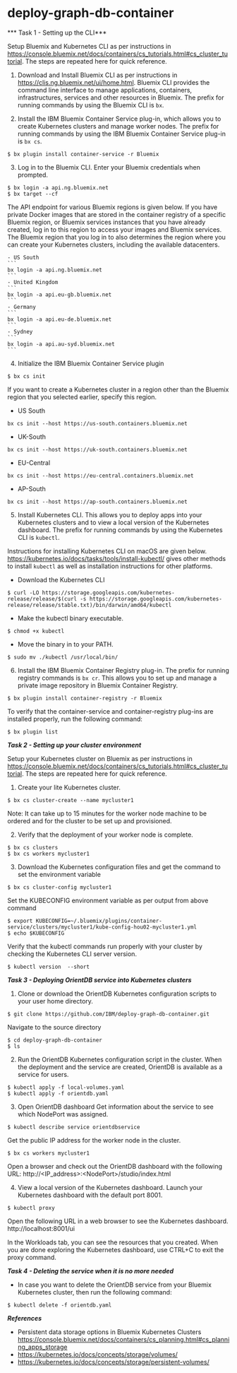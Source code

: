 # deploy-graph-db-container

*** Task 1 - Setting up the CLI***

Setup Bluemix and Kubernetes CLI as per instructions in https://console.bluemix.net/docs/containers/cs_tutorials.html#cs_cluster_tutorial. The steps are repeated here for quick reference.

1. Download and Install Bluemix CLI as per instructions in https://clis.ng.bluemix.net/ui/home.html. Bluemix CLI provides the command line interface to manage applications, containers, infrastructures, services and other resources in Bluemix. The prefix for running commands by using the Bluemix CLI is `bx`.

2. Install the IBM Bluemix Container Service plug-in, which allows you to create Kubernetes clusters and manage worker nodes. The prefix for running commands by using the IBM Bluemix Container Service plug-in is `bx cs`.
```
$ bx plugin install container-service -r Bluemix
```

3. Log in to the Bluemix CLI. Enter your Bluemix credentials when prompted.
```
$ bx login -a api.ng.bluemix.net
$ bx target --cf
```
The API endpoint for various Bluemix regions is given below. If you have private Docker images that are stored in the container registry of a specific Bluemix region, or Bluemix services instances that you have already created, log in to this region to access your images and Bluemix services. The Bluemix region that you log in to also determines the region where you can create your Kubernetes clusters, including the available datacenters.

    - US South
    ```
    bx login -a api.ng.bluemix.net
    ```
    - United Kingdom
    ```
    bx login -a api.eu-gb.bluemix.net
    ```
    - Germany
    ```
    bx login -a api.eu-de.bluemix.net
    ```
    - Sydney
    ```
    bx login -a api.au-syd.bluemix.net
    ```

4. Initialize the IBM Bluemix Container Service plugin
```
$ bx cs init
```
If you want to create a Kubernetes cluster in a region other than the Bluemix region that you selected earlier, specify this region.

  - US South
  ```
  bx cs init --host https://us-south.containers.bluemix.net
  ```
  - UK-South
  ```
  bx cs init --host https://uk-south.containers.bluemix.net
  ```
  - EU-Central
  ```
  bx cs init --host https://eu-central.containers.bluemix.net
  ```
  - AP-South
  ```
  bx cs init --host https://ap-south.containers.bluemix.net
  ```

5. Install Kubernetes CLI. This allows you to deploy apps into your Kubernetes clusters and to view a local version of the Kubernetes dashboard. The prefix for running commands by using the Kubernetes CLI is `kubectl`.

  Instructions for installing Kubernetes CLI on macOS are given below. https://kubernetes.io/docs/tasks/tools/install-kubectl/ gives other methods to install `kubectl` as well as installation instructions for other platforms.
   *  Download the Kubernetes CLI
```
$ curl -LO https://storage.googleapis.com/kubernetes-release/release/$(curl -s https://storage.googleapis.com/kubernetes-release/release/stable.txt)/bin/darwin/amd64/kubectl
```
   * Make the kubectl binary executable.
```
$ chmod +x kubectl
```
   *  Move the binary in to your PATH.
```
$ sudo mv ./kubectl /usr/local/bin/
```

6. Install the IBM Bluemix Container Registry plug-in. The prefix for running registry commands is `bx cr`. This allows you to set up and manage a private image repository in Bluemix Container Registry.
```
$ bx plugin install container-registry -r Bluemix
```
To verify that the container-service and container-registry plug-ins are installed properly, run the following command:
```
$ bx plugin list
```

***Task 2 - Setting up your cluster environment***

Setup your Kubernetes cluster on Bluemix as per instructions in https://console.bluemix.net/docs/containers/cs_tutorials.html#cs_cluster_tutorial. The steps are repeated here for quick reference.

1. Create your lite Kubernetes cluster.
```
$ bx cs cluster-create --name mycluster1
```
Note: It can take up to 15 minutes for the worker node machine to be ordered and for the cluster to be set up and provisioned.

2. Verify that the deployment of your worker node is complete.
```
$ bx cs clusters
$ bx cs workers mycluster1
```

3. Download the Kubernetes configuration files and get the command to set the environment variable
```
$ bx cs cluster-config mycluster1
```
Set the KUBECONFIG environment variable as per output from above command
```
$ export KUBECONFIG=~/.bluemix/plugins/container-service/clusters/mycluster1/kube-config-hou02-mycluster1.yml
$ echo $KUBECONFIG
```
Verify that the kubectl commands run properly with your cluster by checking the Kubernetes CLI server version.
```
$ kubectl version  --short
```

***Task 3 - Deploying OrientDB service into Kubernetes clusters***

1. Clone or download the OrientDB Kubernetes configuration scripts to your user home directory.
```
$ git clone https://github.com/IBM/deploy-graph-db-container.git
```
Navigate to the source directory
```
$ cd deploy-graph-db-container
$ ls
```

2. Run the OrientDB Kubernetes configuration script in the cluster. When the deployment and the service are created, OrientDB is available as a service for users.
```
$ kubectl apply -f local-volumes.yaml
$ kubectl apply -f orientdb.yaml
```

3. Open OrientDB dashboard
Get information about the service to see which NodePort was assigned.
```
$ kubectl describe service orientdbservice
```
Get the public IP address for the worker node in the cluster.
```
$ bx cs workers mycluster1
```
Open a browser and check out the OrientDB dashboard with the following URL: http://&lt;IP_address&gt;:&lt;NodePort&gt;/studio/index.html

4. View a local version of the Kubernetes dashboard.
Launch your Kubernetes dashboard with the default port 8001.
```
$ kubectl proxy
```
Open the following URL in a web browser to see the Kubernetes dashboard.
http://localhost:8001/ui

  In the Workloads tab, you can see the resources that you created. When you are done exploring the Kubernetes dashboard, use CTRL+C to exit the proxy command.


***Task 4 - Deleting the service when it is no more needed***

* In case you want to delete the OrientDB service from your Bluemix Kubernetes cluster, then run the following command:
```
$ kubectl delete -f orientdb.yaml
```

***References***
* Persistent data storage options in Bluemix Kubernetes Clusters
https://console.bluemix.net/docs/containers/cs_planning.html#cs_planning_apps_storage
* https://kubernetes.io/docs/concepts/storage/volumes/
* https://kubernetes.io/docs/concepts/storage/persistent-volumes/
